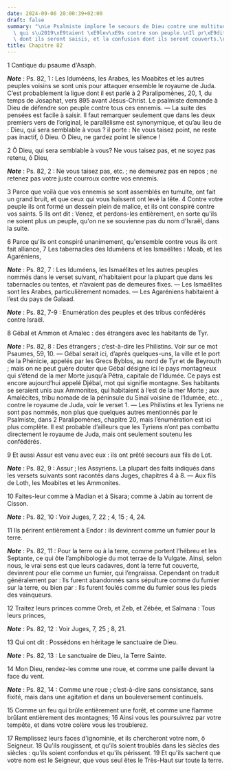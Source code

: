 ```yaml
---
date: 2024-09-06 20:00:39+02:00
draft: false
summary: "\nLe Psalmiste implore le secours de Dieu contre une multitude d\u2019ennemis\
  \ qui s\u2019\xE9taient \xE9lev\xE9s contre son peuple.\nIl pr\xE9dit le trouble\
  \ dont ils seront saisis, et la confusion dont ils seront couverts.\n"
title: Chapitre 82
---
```





1 Cantique du psaume d'Asaph.

***Note*** :  Ps. 82, 1 : Les Iduméens, les Arabes, les Moabites et les autres peuples voisins se sont unis pour attaquer ensemble le royaume de Juda. C’est probablement la ligue dont il est parlé à 2 Paralipomènes, 20, 1, du temps de Josaphat, vers 895 avant Jésus-Christ. Le psalmiste demande à Dieu de défendre son peuple contre tous ces ennemis. ― La suite des pensées est facile à saisir. Il faut remarquer seulement que dans les deux premiers vers de l’original, le parallélisme est synonymique, et qu’au lieu de : Dieu, qui sera semblable à vous ? il porte :
Ne vous taisez point, ne reste pas inactif, ô Dieu.
O Dieu, ne gardez point le silence !


2 Ô Dieu, qui sera semblable à vous? Ne vous taisez pas, et ne soyez pas retenu, ô Dieu,

***Note*** :  Ps. 82, 2 : Ne vous taisez pas, etc. ; ne demeurez pas en repos ; ne retenez pas votre juste courroux contre vos ennemis.

3 Parce que voilà que vos ennemis se sont assemblés en tumulte, ont fait un grand bruit, et que ceux qui vous haïssent ont levé la tête. 4 Contre votre peuple ils ont formé un dessein plein de malice, et ils ont conspiré contre vos saints. 5 Ils ont dit : Venez, et perdons-les entièrement, en sorte qu'ils ne soient plus un peuple, qu'on ne se souvienne pas du nom d'Israël, dans la suite.


6 Parce qu'ils ont conspiré unanimement, qu'ensemble contre vous ils ont fait alliance, 7 Les tabernacles des Iduméens et les Ismaélites : Moab, et les Agaréniens,

***Note*** :  Ps. 82, 7 : Les Iduméens, les Ismaélites et les autres peuples nommés dans le verset suivant, n’habitaient pour la plupart que dans les tabernacles ou tentes, et n’avaient pas de demeures fixes. ― Les Ismaélites sont les Arabes, particulièrement nomades. ― Les Agaréniens habitaient à l’est du pays de Galaad.

***Note*** :  Ps. 82, 7-9 : Enumération des peuples et des tribus confédérés contre Israël.

8 Gébal et Ammon et Amalec : des étrangers avec les habitants de Tyr.

***Note*** :  Ps. 82, 8 : Des étrangers ; c’est-à-dire les Philistins. Voir sur ce mot Psaumes, 59, 10. ― Gébal serait ici, d’après quelques-uns, la ville et le port de la Phénicie, appelés par les Grecs Byblos, au nord de Tyr et de Beyrouth ; mais on ne peut guère douter que Gébal désigne ici le pays montagneux qui s’étend de la mer Morte jusqu’à Pétra, capitale de l’Idumée. Ce pays est encore aujourd’hui appelé Djébal, mot qui signifie montagne. Ses habitants se seraient unis aux Ammonites, qui habitaient à l’est de la mer Morte ; aux Amalécites, tribu nomade de la péninsule du Sinaï voisine de l’Idumée, etc. , contre le royaume de Juda, voir le verset 1. ― Les Philistins et les Tyriens ne sont pas nommés, non plus que quelques autres mentionnés par le Psalmiste, dans 2 Paralipomènes, chapitre 20, mais l’énumération est ici plus complète. Il est probable d’ailleurs que les Tyriens n’ont pas combattu directement le royaume de Juda, mais ont seulement soutenu les confédérés.

9 Et aussi Assur est venu avec eux : ils ont prêté secours aux fils de Lot.

***Note*** :  Ps. 82, 9 : Assur ; les Assyriens. La plupart des faits indiqués dans les versets suivants sont racontés dans Juges, chapitres 4 à 8. ― Aux fils de Loth, les Moabites et les Ammonites.


10 Faites-leur comme à Madian et à Sisara; comme à Jabin au torrent de Cisson.

***Note*** :  Ps. 82, 10 : Voir Juges, 7, 22 ; 4, 15 ; 4, 24.

11 Ils périrent entièrement à Endor : ils devinrent comme un fumier pour la terre.

***Note*** :  Ps. 82, 11 : Pour la terre ou à la terre, comme portent l’hébreu et les Septante, ce qui ôte l’amphibologie du mot terrae de la Vulgate. Ainsi, selon nous, le vrai sens est que leurs cadavres, dont la terre fut couverte, devinrent pour elle comme un fumier, qui l’engraissa. Cependant on traduit généralement par : Ils furent abandonnés sans sépulture comme du fumier sur la terre, ou bien par : Ils furent foulés comme du fumier sous les pieds des vainqueurs.

12 Traitez leurs princes comme Oreb, et Zeb, et Zébée, et Salmana : Tous leurs princes,

***Note*** :  Ps. 82, 12 : Voir Juges, 7, 25 ; 8, 21.

13 Qui ont dit : Possédons en héritage le sanctuaire de Dieu.

***Note*** :  Ps. 82, 13 : Le sanctuaire de Dieu, la Terre Sainte.


14 Mon Dieu, rendez-les comme une roue, et comme une paille devant la face du vent.

***Note*** :  Ps. 82, 14 : Comme une roue ; c’est-à-dire sans consistance, sans fixité, mais dans une agitation et dans un bouleversement continuels.

15 Comme un feu qui brûle entièrement une forêt, et comme une flamme brûlant entièrement des montagnes; 16 Ainsi vous les poursuivrez par votre tempête, et dans votre colère vous les troublerez.


17 Remplissez leurs faces d'ignominie, et ils chercheront votre nom, ô Seigneur. 18 Qu'ils rougissent, et qu'ils soient troublés dans les siècles des siècles : qu'ils soient confondus et qu'ils périssent. 19 Et qu'ils sachent que votre nom est le Seigneur, que vous seul êtes le Très-Haut sur toute la terre.

